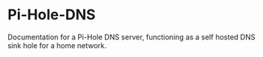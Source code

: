 # Pi-Hole-DNS
Documentation for a Pi-Hole DNS server, functioning as a self hosted DNS sink hole for a home network.
